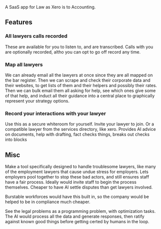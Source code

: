 A SaaS app for Law as Xero is to Accounting.

## Features
### All lawyers calls recorded
These are available for you to listen to, and are transcribed.  Calls with you are optionally recorded, altho you can opt to go off record any time.

### Map all lawyers
We can already email all the lawyers at once since they are all mapped on the bar register.
Then we can scrape and check their corporate data and their websites, to get lists of them and their helpers and possibly their rates.  Then we can bulk email them all asking for help, see which ones give some of that help, and induct all their guidance into a central place to graphically represent your strategy options.

### Record your interactions with your lawyer
Use this as a secure whiteroom for yourself.  Invite your lawyer to join.  Or a compatible lawyer from the services directory, like xero.  Provides AI advice on documents, help with drafting, fact checks things, breaks out checks into blocks


## Misc
Make a tool specifically designed to handle troublesome lawyers, like many of the employment lawyers that cause undue stress for employers.  Lets employers pool together to stop these bad actors, and still ensures staff have a fair process.  Ideally would invite staff to begin the process themselves.  Cheaper to have AI settle disputes than get lawyers involved.

Burstable workforces would have this built in, so the company would be helped to be in compliance much cheaper.

See the legal problems as a programming problem, with optimization tasks.  The AI would process all the data and generate responses, then ratify against known good things before getting certed by humans in the loop.